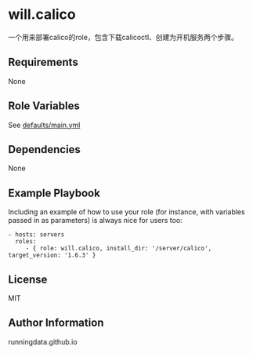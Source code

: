 will.calico
=========
一个用来部署calico的role，包含下载calicoctl、创建为开机服务两个步骤。

Requirements
------------
None

Role Variables
--------------


See [defaults/main.yml](defaults/main.yml)

Dependencies
------------

None

Example Playbook
----------------

Including an example of how to use your role (for instance, with variables passed in as parameters) is always nice for users too:

    - hosts: servers
      roles:
         - { role: will.calico, install_dir: '/server/calico', target_version: '1.6.3' }

License
-------

MIT

Author Information
------------------

runningdata.github.io
